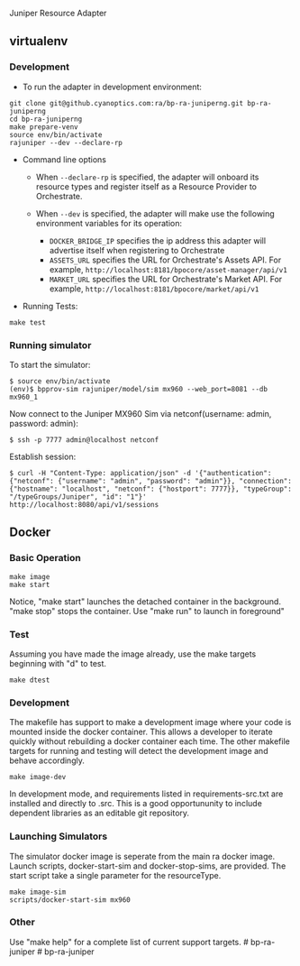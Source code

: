 Juniper Resource Adapter

## virtualenv

### Development

* To run the adapter in development environment:
```
git clone git@github.cyanoptics.com:ra/bp-ra-juniperng.git bp-ra-juniperng
cd bp-ra-juniperng
make prepare-venv
source env/bin/activate
rajuniper --dev --declare-rp
```

* Command line options

    * When `--declare-rp` is specified, the adapter will onboard its resource types and register itself as a Resource Provider to Orchestrate.

    * When `--dev` is specified, the adapter will make use the following environment variables for its operation:
        * `DOCKER_BRIDGE_IP` specifies the ip address this adapter will advertise itself when registering to Orchestrate
        *  `ASSETS_URL` specifies the URL for Orchestrate's Assets API. For example, `http://localhost:8181/bpocore/asset-manager/api/v1`
        * `MARKET_URL` specifies the URL for Orchestrate's Market API. For example, `http://localhost:8181/bpocore/market/api/v1`


* Running Tests:
```
make test
```

### Running simulator

To start the simulator:
```
$ source env/bin/activate
(env)$ bpprov-sim rajuniper/model/sim mx960 --web_port=8081 --db mx960_1
```

Now connect to the Juniper MX960 Sim via netconf(username: admin, password: admin):
```
$ ssh -p 7777 admin@localhost netconf
```

Establish session:
```
$ curl -H "Content-Type: application/json" -d '{"authentication": {"netconf": {"username": "admin", "password": "admin"}}, "connection": {"hostname": "localhost", "netconf": {"hostport": 7777}}, "typeGroup": "/typeGroups/Juniper", "id": "1"}' http://localhost:8080/api/v1/sessions
```

## Docker

### Basic Operation

```
make image
make start
```

Notice, "make start" launches the detached container in the background.  "make stop" stops the container. Use "make run" to launch in foreground"

### Test

Assuming you have made the image already, use the make targets beginning with "d" to test.

```
make dtest
```

### Development

The makefile has support to make a development image where your code is mounted inside the docker container.  This allows a developer to iterate quickly without rebuilding a docker container each time.  The other makefile targets for running and testing will detect the development image and behave accordingly.

```
make image-dev
```

In development mode, and requirements listed in requirements-src.txt are installed and directly to .src.  This is a good opportununity to include dependent libraries as an editable git repository.

### Launching Simulators

The simulator docker image is seperate from the main ra docker image. Launch scripts, docker-start-sim and docker-stop-sims, are provided.  The start script take a single parameter for the resourceType.

```
make image-sim
scripts/docker-start-sim mx960
```

### Other

Use "make help" for a complete list of current support targets.
#   b p - r a - j u n i p e r  
 #   b p - r a - j u n i p e r  
 